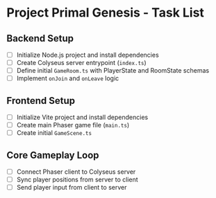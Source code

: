 # Project Primal Genesis - Task List

## Backend Setup
- [ ] Initialize Node.js project and install dependencies
- [ ] Create Colyseus server entrypoint (`index.ts`)
- [ ] Define initial `GameRoom.ts` with PlayerState and RoomState schemas
- [ ] Implement `onJoin` and `onLeave` logic

## Frontend Setup
- [ ] Initialize Vite project and install dependencies
- [ ] Create main Phaser game file (`main.ts`)
- [ ] Create initial `GameScene.ts`

## Core Gameplay Loop
- [ ] Connect Phaser client to Colyseus server
- [ ] Sync player positions from server to client
- [ ] Send player input from client to server